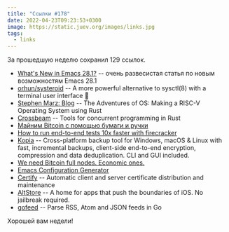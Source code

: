 ```yaml
---
title: "Ссылки #178"
date: 2022-04-23T09:23:53+0300
image: https://static.juev.org/images/links.jpg
tags: 
  - links
---
```


За прошедшую неделю сохранил 129 ссылок.

* [What's New in Emacs 28.1?](https://www.masteringemacs.org/article/whats-new-in-emacs-28-1) -- очень развесистая статья по новым возможностям Emacs 28.1
* [orhun/systeroid](https://github.com/orhun/systeroid) -- A more powerful alternative to sysctl(8) with a terminal user interface 🐧
* [Stephen Marz: Blog](http://osblog.stephenmarz.com/) -- The Adventures of OS: Making a RISC-V Operating System using Rust
* [Crossbeam](https://github.com/crossbeam-rs/crossbeam) -- Tools for concurrent programming in Rust
* [Майним Bitcoin с помощью бумаги и ручки](https://habr.com/ru/post/258181/)
* [How to run end-to-end tests 10x faster with firecracker](https://webapp.io/blog/github-actions-10x-faster-with-firecracker/)
* [Kopia](https://github.com/kopia/kopia) -- Cross-platform backup tool for Windows, macOS & Linux with fast, incremental backups, client-side end-to-end encryption, compression and data deduplication. CLI and GUI included.
* [We need Bitcoin full nodes. Economic ones.](https://shiftcrypto.ch/blog/we-need-bitcoin-full-nodes-economic-ones/)
* [Emacs Configuration Generator](https://emacs.amodernist.com/)
* [Certify](https://github.com/johanbrandhorst/certify) -- Automatic client and server certificate distribution and maintenance
* [AltStore](https://altstore.io/) -- A home for apps that push the boundaries of iOS. No jailbreak required.
* [gofeed](https://github.com/mmcdole/gofeed) -- Parse RSS, Atom and JSON feeds in Go

Хорошей вам недели!

